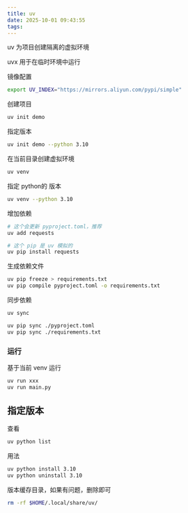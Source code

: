 ```yaml
---
title: uv
date: 2025-10-01 09:43:55
tags:
---
```


uv 为项目创建隔离的虚拟环境

uvx 用于在临时环境中运行

镜像配置

```sh
export UV_INDEX="https://mirrors.aliyun.com/pypi/simple"
```

创建项目

```sh
uv init demo
```

指定版本

```sh
uv init demo --python 3.10
```

在当前目录创建虚拟环境

```sh
uv venv
```

指定 python的 版本

```sh
uv venv --python 3.10
```

增加依赖

```sh
# 这个会更新 pyproject.toml，推荐
uv add requests

# 这个 pip 是 uv 模拟的
uv pip install requests
```

生成依赖文件

```sh
uv pip freeze > requirements.txt
uv pip compile pyproject.toml -o requirements.txt
```

同步依赖

```sh
uv sync

uv pip sync ./pyproject.toml
uv pip sync ./requirements.txt
```

### 运行

基于当前 venv 运行

```sh
uv run xxx
uv run main.py
```

## 指定版本

查看

```sh
uv python list
```

用法

```sh
uv python install 3.10
uv python uninstall 3.10
```

版本缓存目录，如果有问题，删除即可

```sh
rm -rf $HOME/.local/share/uv/
```
